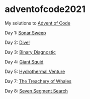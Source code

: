 # adventofcode2021

My solutions to [Advent of Code](https://adventofcode.com/2021)


Day 1: [Sonar Sweep](https://adventofcode.com/2021/day/1)

Day 2: [Dive!](https://adventofcode.com/2021/day/2)

Day 3: [Binary Diagnostic](https://adventofcode.com/2021/day/3)

Day 4: [Giant Squid](https://adventofcode.com/2021/day/4)

Day 5: [Hydrothermal Venture](https://adventofcode.com/2021/day/5)

Day 7: [The Treachery of Whales](https://adventofcode.com/2021/day/7)

Day 8: [Seven Segment Search](https://adventofcode.com/2021/day/8)

